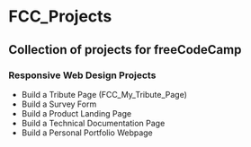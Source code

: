# FCC_Projects
## Collection of projects for freeCodeCamp
### Responsive Web Design Projects
- Build a Tribute Page (FCC_My_Tribute_Page)
- Build a Survey Form
- Build a Product Landing Page
- Build a Technical Documentation Page
- Build a Personal Portfolio Webpage

